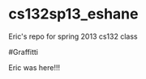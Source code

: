 cs132sp13_eshane
================

Eric's repo for spring 2013 cs132 class

#Graffitti

Eric was here!!!